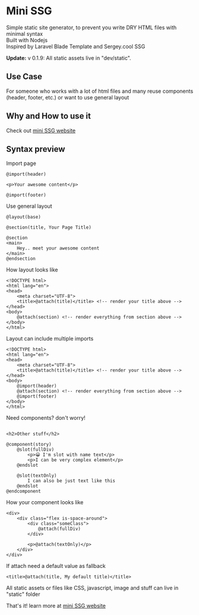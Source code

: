 # Mini SSG
Simple static site generator, to prevent you write DRY HTML files with minimal syntax  
Built with Nodejs  
Inspired by Laravel Blade Template and Sergey.cool SSG

**Update:**
v 0.1.9: All static assets live in "dev/static".

## Use Case
For someone who works with a lot of html files and many reuse components (header, footer, etc.) or want to use general layout

## Why and How to use it
Check out [mini SSG website](https://minissg.vercel.app)

## Syntax preview

Import page
```
@import(header)		

<p>Your awesome content</p>

@import(footer)
```

Use general layout
```
@layout(base) 

@section(title, Your Page Title)

@section
<main>
	Hey.. meet your awesome content
</main>
@endsection
```

How layout looks like
```
<!DOCTYPE html>
<html lang="en">
<head>
	<meta charset="UTF-8">
	<title>@attach(title)</title> <!-- render your title above -->
</head>
<body>
	@attach(section) <!-- render everything from section above -->
</body>
</html>
```

Layout can include multiple imports
```
<!DOCTYPE html>
<html lang="en">
<head>
	<meta charset="UTF-8">
	<title>@attach(title)</title> <!-- render your title above -->
</head>
<body>
	@import(header)
	@attach(section) <!-- render everything from section above -->
	@import(footer)
</body>
</html>
```

Need components? don't worry!
```

<h2>Other stuff</h2>

@component(story)
	@slot(fullDiv)
		<p>😀 I'm slot with name text</p>
		<p>I can be very complex element</p>
	@endslot

	@slot(textOnly)
		I can also be just text like this
	@endslot
@endcomponent
```

How your component looks like
```
<div>
	<div class="flex is-space-around">
		<div class="someClass">
			@attach(fullDiv)
		</div>

		<p>@attach(textOnly)</p>
	</div>	
</div>
```

If attach need a default value as fallback
```
<title>@attach(title, My default title)</title>
```

All static assets or files like CSS, javascript, image and stuff can live in "static" folder  

That's it! learn more at [mini SSG website](https://minissg.vercel.app/tour)